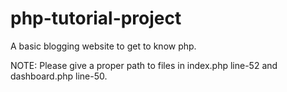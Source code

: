 # php-tutorial-project
A basic blogging website to get to know php.

NOTE: Please give a proper path to files in index.php line-52 and dashboard.php line-50.
